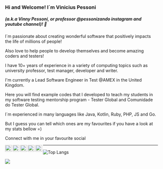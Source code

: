 ### Hi and Welcome! I´m Vinicius Pessoni 
##### (a.k.a Vinny Pessoni, or professor @pessonizando instagram and youtube channel)! 👋

I´m passionate about creating wonderful software that positively impacts the life of millions of people! 

Also love to help people to develop themselves and become amazing coders and testers!

I have 10+ years of experience in a variety of computing topics such as university professor, test manager, developer and writer. 

I'm currently a Lead Software Engineer in Test @AMEX in the United Kingdom. 

Here you will find example codes that I developed to teach my students in my software testing mentorship program - Tester Global and Comunidade do Tester Global.

I´m experienced in many languages like Java, Kotlin, Ruby, PHP, JS and Go. 

But I guess you can tell which ones are my favourites if you have a look at my stats bellow =)

Connect with me in your favourite social

<a href="https://www.instagram.com/pessonizando/">
  <img align="left" alt="Vinicius Pessoni on Instagram" width="22px" src="https://cdn.jsdelivr.net/npm/simple-icons@v3/icons/instagram.svg" />
</a>

<a href="https://www.youtube.com/pessonizando/">
  <img align="left" alt="Vinicius Pessoni on Instagram" width="22px" src="https://cdn.jsdelivr.net/npm/simple-icons@3.13.0/icons/youtube.svg" />
</a>

<a href="https://twitter.com/pessonizando">
  <img align="left" alt="Vinicius Pessoni on Twitter | Twitter" width="22px" src="https://cdn.jsdelivr.net/npm/simple-icons@v3/icons/twitter.svg" />
</a>
<a href="https://www.linkedin.com/in/viniciuspessoni/?locale=en_US">
  <img align="left" alt="Vinicius Pessoni on LinkdeIN" width="22px" src="https://cdn.jsdelivr.net/npm/simple-icons@v3/icons/linkedin.svg" />
</a>
<a href="https://t.me/pessonizando">
  <img align="left" alt="Vinicius Pessoni on Telegram" width="22px" src="https://cdn.jsdelivr.net/npm/simple-icons@v3/icons/telegram.svg" />
</a>


---


![Top Langs](https://github-readme-stats.vercel.app/api/top-langs/?username=vinnypessoni&hide=TeX&layout=compact)


![](https://visitor-badge.glitch.me/badge?page_id=vinnypessoni)

